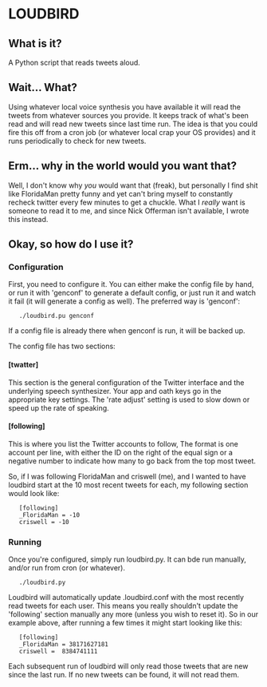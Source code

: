 LOUDBIRD
========

What is it?
-----------

A Python script that reads tweets aloud.

Wait... What?
-------------

Using whatever local voice synthesis you have available it will read the
tweets from whatever sources you provide. It keeps track of what's been
read and will read new tweets since last time run. The idea is that you
could fire this off from a cron job (or whatever local crap your OS
provides) and it runs periodically to check for new tweets.

Erm... why in the world would you want that?
--------------------------------------------

Well, I don't know why *you* would want that (freak), but personally I find
shit like FloridaMan pretty funny and yet can't bring myself to constantly
recheck twitter every few minutes to get a chuckle. What I *really* want
is someone to read it to me, and since Nick Offerman isn't available, I
wrote this instead.

Okay, so how do I use it?
-------------------------

### Configuration ###

First, you need to configure it. You can either make the config file by
hand, or run it with 'genconf' to generate a default config, or just run
it and watch it fail (it will generate a config as well). The preferred
way is 'genconf':

       ./loudbird.pu genconf

If a config file is already there when genconf is run, it will be backed
up.

The config file has two sections:

#### [twatter] ####

This section is the general configuration of the Twitter interface and
the underlying speech synthesizer. Your app and oath keys go in the
appropriate key settings. The 'rate adjust' setting is used to slow
down or speed up the rate of speaking.

#### [following] ####

This is where you list the Twitter accounts to follow, The format is
one account per line, with either the ID on the right of the equal sign
or a negative number to indicate how many to go back from the top most
tweet.

So, if I was following FloridaMan and criswell (me), and I wanted to
have loudbird start at the 10 most recent tweets for each, my following
section would look like:

       [following]
       _FloridaMan = -10
       criswell = -10

### Running ###

Once you're configured, simply run loudbird.py. It can bde run manually,
and/or run from cron (or whatever).

       ./loudbird.py

Loudbird will automatically update .loudbird.conf with the most recently
read tweets for each user. This means you really shouldn't update the
'following' section manually any more (unless you wish to reset it). So
in our example above, after running a few times it might start looking
like this:

       [following]
       _FloridaMan = 38171627181
       criswell =  8384741111

Each subsequent run of loudbird will only read those tweets that are new
since the last run. If no new tweets can be found, it will not read them.


